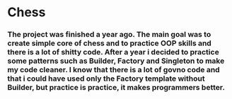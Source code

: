 # Chess

### The project was finished a year ago. The main goal was to create simple core of chess and to practice OOP skills and there is a lot of shitty code. After a year i decided to practice some patterns such as Builder, Factory and Singleton to make my code cleaner. I know that there is a lot of govno code and that i could have used only the Factory template without Builder, but practice is practice, it makes programmers better.